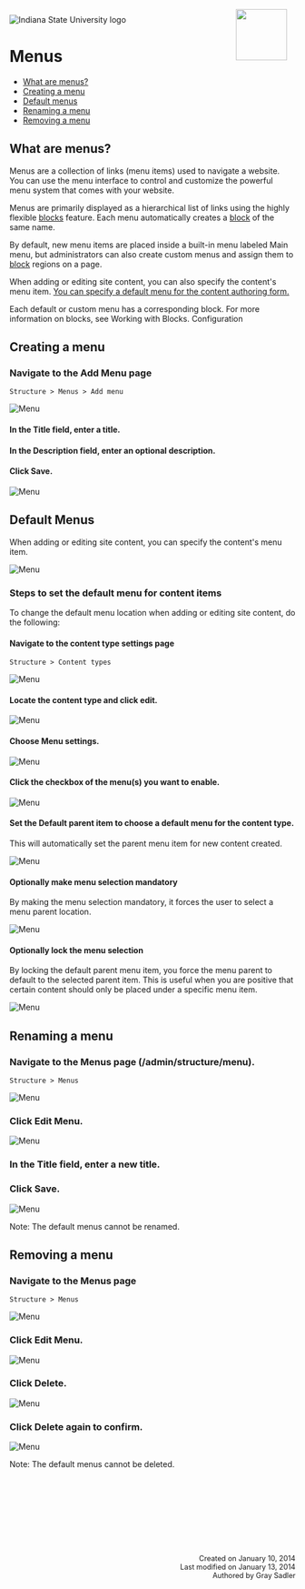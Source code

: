 <img class="logo" src="../../global_assets/images/IXM-Transparent-Vertical.jpg" style="float:right; margin:-10px 15px 0 0;" height="90" />
<img class="logo" src="../assets/images/isu_logo.png" alt="Indiana State University logo" />

# Menus

* [What are menus?](#what-are-menus)
* [Creating a menu](#creating-a-menu)
* [Default menus](#default-menus)
* [Renaming a menu](#renaming-a-menu)
* [Removing a menu](#removing-a-menu)

## What are menus?
Menus are a collection of links (menu items) used to navigate a website. You can use the menu interface to control and customize the powerful menu system that comes with your website. 

Menus are primarily displayed as a hierarchical list of links using the highly flexible [blocks](blocks.md) feature. Each menu automatically creates a [block](blocks.md) of the same name. 

By default, new menu items are placed inside a built-in menu labeled Main menu, but administrators can also create custom menus and assign them to [block](blocks.md) regions on a page.

When adding or editing site content, you can also specify the content's menu item. [You can specify a default menu for the content authoring form.](#default-menus)

Each default or custom menu has a corresponding block. For more information on blocks, see Working with Blocks.
Configuration

## Creating a menu

### Navigate to the Add Menu page 

	Structure > Menus > Add menu

![Menu](../assets/images/MenuAdminMenuAdd.png "Menu")

#### In the Title field, enter a title.

#### In the Description field, enter an optional description.

#### Click Save.

![Menu](../assets/images/MenuAdd.png "Menu")

## Default Menus

When adding or editing site content, you can specify the content's menu item. 

![Menu](../assets/images/MenuAddContent.png "Menu")

### Steps to set the default menu for content items

To change the default menu location when adding or editing site content, do the following:

####  Navigate to the content type settings page 

	Structure > Content types 
	
![Menu](../assets/images/MenuAdminMenuContentType.png "Menu")  

#### Locate the content type and click edit.

![Menu](../assets/images/ContentTypeEdit.png "Menu")  

#### Choose Menu settings.

![Menu](../assets/images/ContentMenuSettings.png "Menu")  

#### Click the checkbox of the menu(s) you want to enable.

![Menu](../assets/images/ContentMenuSettingsMenu.png "Menu")  

#### Set the Default parent item to choose a default menu for the content type.

This will automatically set the parent menu item for new content created.

![Menu](../assets/images/MenuDefaultParentItem.png "Menu")  

#### Optionally make menu selection mandatory

By making the menu selection mandatory, it forces the user to select a menu parent location.

![Menu](../assets/images/MenuMandatory.png "Menu")  

#### Optionally lock the menu selection

By locking the default parent menu item, you force the menu parent to default to the selected parent item. This is useful when you are positive that certain content should only be placed under a specific menu item.

![Menu](../assets/images/MenuLockParent.png "Menu")  

## Renaming a menu

### Navigate to the Menus page (/admin/structure/menu).

	Structure > Menus

![Menu](../assets/images/AdminMenuMenus.png "Menu")		
### Click Edit Menu.

![Menu](../assets/images/MenuEditMenu.png "Menu")

### In the Title field, enter a new title.
### Click Save.

![Menu](../assets/images/MenuRename.png "Menu")

Note: The default menus cannot be renamed.

## Removing a menu

### Navigate to the Menus page
	Structure > Menus

![Menu](../assets/images/AdminMenuMenus.png "Menu")	
### Click Edit Menu.

![Menu](../assets/images/MenuEditMenu.png "Menu")

### Click Delete.

![Menu](../assets/images/MenuDelete.png "Menu")

### Click Delete again to confirm.

![Menu](../assets/images/MenuDeleteConfirm.png "Menu")

Note: The default menus cannot be deleted.


<p style="margin-top:150px; text-align:right; font-size:90%;">Created on January 10, 2014<br />
Last modified on January 13, 2014<br />
Authored by Gray Sadler</p>